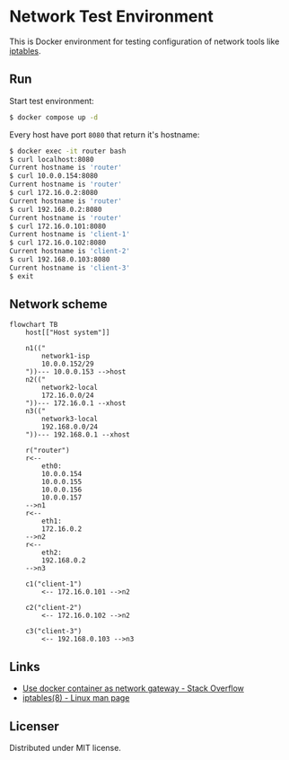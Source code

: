 # Network Test Environment

This is Docker environment for testing configuration of network tools like
[iptables](https://linux.die.net/man/8/iptables/).

## Run

Start test environment:

```sh
$ docker compose up -d
```

Every host have port `8080` that return it's hostname:

```sh
$ docker exec -it router bash
$ curl localhost:8080
Current hostname is 'router'
$ curl 10.0.0.154:8080
Current hostname is 'router'
$ curl 172.16.0.2:8080
Current hostname is 'router'
$ curl 192.168.0.2:8080
Current hostname is 'router'
$ curl 172.16.0.101:8080
Current hostname is 'client-1'
$ curl 172.16.0.102:8080
Current hostname is 'client-2'
$ curl 192.168.0.103:8080
Current hostname is 'client-3'
$ exit
```

## Network scheme

```mermaid
flowchart TB
    host[["Host system"]]

    n1(("
        network1-isp
        10.0.0.152/29
    "))--- 10.0.0.153 -->host
    n2(("
        network2-local
        172.16.0.0/24
    "))--- 172.16.0.1 --xhost
    n3(("
        network3-local
        192.168.0.0/24
    "))--- 192.168.0.1 --xhost

    r("router")
    r<--
        eth0:
        10.0.0.154
        10.0.0.155
        10.0.0.156
        10.0.0.157
    -->n1
    r<--
        eth1:
        172.16.0.2
    -->n2
    r<--
        eth2:
        192.168.0.2
    -->n3

    c1("client-1")
        <-- 172.16.0.101 -->n2

    c2("client-2")
        <-- 172.16.0.102 -->n2

    c3("client-3")
        <-- 192.168.0.103 -->n3
```

## Links

-   [Use docker container as network gateway - Stack Overflow](https://stackoverflow.com/a/69055795/1095712)
-   [iptables(8) - Linux man page](https://linux.die.net/man/8/iptables/)

## Licenser

Distributed under MIT license.
